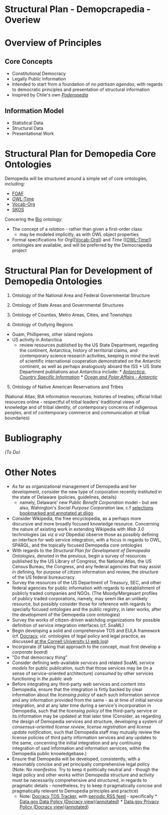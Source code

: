 Structural Plan - Demopcrapedia - Overiew
=====================================

# Overview of Principles

## Core Concepts

* Constitutional Democracy
* Legally Public Information
* Intended to start from a foundation of _no partisan agendas_, with
  regards to democratic principles and presentation of structural
  information
* Inspired by Chile's own _[Poderopedia][poderopedia]_

## Information Model

* Statistical Data
* Structural Data
* Presentational Work

# Structural Plan for Demopedia Core Ontologies

Demopedia will be structured around a simple set of core ontologies,
including:
* [FOAF][foaf]
* [OWL-Time][owl-time]
* [Vocab-Org][vocab-org]
* [SKOS][skos]

Concering the [Bio][bio-vocab] ontology:
* The concept of a _relation_ - rather than given a first-order class
  - may be modeled implicitly, as with OWL object properties
* Formal specifications for _Org_([[Vocab-Org][vocab-org]]) and _Time_
  ([[OWL-Time][owl-time]]) ontologies are available, and will be
  preferred by the Democrapedia project


# Structural Plan for Development of Demopedia Ontologies

1. Ontology of the National Area and Federal Governmental Structure

2. Ontology of State Areas and Governmental Structures

3. Ontology of Counties, Metro Areas, Cities, and Townships

4. Ontology of Outlying Regions

* Guam, Phillipenes, other island regions
* US activity in Antarctica
    * review resources published by the US State Department, regarding
      the continent, Antarctica, history of territorial claims, and
      contemporary science research activities, keeping in mind the
      level of scientific international cooperation demonstrated on
      the Antarctic continent, as well as perhaps analogously aboard
      the ISS
            * US State Department publiations aout Antarctica include:
                * _[Antarctica, Country Specific Information](http://travel.state.gov/travel/cis_pa_tw/cis/cis_5173.html)_
                * _[Ocean and Polar Affairs - Antarctic](http://www.state.gov/e/oes/ocns/opa/c6528.htm)_

5. Ontology of Native American Reservations and Tribes

(National Atlas; BIA information resources; histories of treaties;
official tribal resources online - respectful of tribal leaders'
traditional views of knowledge and of tribal identity, of contemporary
concerns of indigenous peoples, and of contemporary commerce and
communication at tribal boundaries)

# Bubliography

_(To Do)_

# Other Notes

* As far as organizational management of Demopedia and her
  development, consider the new type of corporation recently
  instituted in the state of Delaware (policies, guidelines, details)
  - namely, Delaware' new _Public Benefit Corporation_ model - but see
  also, Wahington's _Social Purpose Corporation_ law, c.f
  [selections bookmarked and annotated at diigo](https://www.diigo.com/user/spchamp/%22Social%20Entrepreneurialism%22)
* Consider Wikipedia, the free encyclopedia, as a perhaps more
  discursive and more broadly focused knowledge resource. Concerning
  the nature of existing work in extending Wikipedia with _Web 3.0_
  technologies (as _viz a viz_ Dbpedia) observe those as possibly
  defining an interface for web service integration, with a focus in
  regards to OWL, SPARQL, and the topically focused Demopedia core
  ontologies
* With regards to the _Structural Plan for Development of Demopedia
  Ontologies_, denoted in the previous, begin a survey of resources
  published by the US Library of Congress, the National Atlas, the US
  Census Bureau, the Congress, and any federal agencies that may
  assist in defining, for purpose of citizen information and review,
  the structure of the US federal bureaucracy.
* Survey the resources of the US Department of Treasury, SEC, and
  other federal agencies for public information with regards to
  establishment of publicly traded companies and NGOs. (The
  Moody/Mergesant profiles of publicy traded corporations, namely, may
  seem like an unlikely resource, but possibly consider those for
  reference with regards to specially focused ontologies and the
  public registry, in later works, after the development of the
  Demopedia core ontologies)
* Survey the works of citizen-driven watchdog organizations for
  possible definition of service integration interfaces (cf. SoaML)
* Begin developing a solid and comprehensive TOS and EULA framework
  (cf. [Docracy](http://www.docracy.com/), _viz._ ontologies of legal
  policy and legal practice,
  as discussed
  [at the Cornell University LI web log](http://blog.law.cornell.edu/voxpop/category/legal-ontologies/))
* Incorporate (if taking that approach to the concept, must first
  develop a _corporate board_)
* "Do that democracy thing"
* Consider defining web-available _services_ and related SoaML
  _service models_ for public publication, such that those services
  may be (in a sense of service-oriented architecture) _consumed_ by
  other services functioning in _the public web_
* Before integrating any third-party web services and content into
  Demopedia, ensure that the integration is firtly backed by clear
  information about the _licensing policy_ of each such information
  service and any information provided from the same - as at time of
  initial service integration, and at any later time during a
  service's incorporation in Demopedia, such that the _licensing
  policy_ of the third-party service or its information may be updated
  at that later time (Consider, as regarding the design of Demopedia
  services and structure, developing a system of _consensus-oriented
  license review_, _license registration_ and _license update
  notification_, such that Demopedia staff may mutually review the
  license policies of third party information services and any updates
  to the same, concerning the initial integration and any continuing
  integration of said information and information services, within the
  Demopedia public knowledgebase.)
* Ensure that Demopedia will be developed, consistently, with a
  reasonably concise and yet principally comprehensive legal policy
  (Note: No _manifestos_. Try to keep it politically neutral and -
  though the legal policy and other works within Demopedia structure
  and activity must be necessarily comprehensive and structured, in
  regards to pragmatic details - nonetheless, try to keep it
  pragmatically concise and pragmatically relevant to Demopedia
  principles and practice)
    * Note: [Docracy TOS Tracker](http://www.docracy.com/tos/changes),
      with [periodic RSS feed](http://www.docracy.com/tos/rss.rss) -
      specifically
            * [Data.gov Data Policy (Docracy view)](http://www.docracy.com/0mm6ntpt572/data-gov-data-policy-tos)([annotated](https://diigo.com/010rqs))
                * [Data.gov Privacy Policy (Docracy view)](http://www.docracy.com/0umpb9wg5g4/data-gov-privacy-policy-tos)([annotated](https://diigo.com/010rqr))


[poderopedia]: http://www.poderopedia.org/
[foaf]: http://www.foaf-project.org/
[bio-vocab]: http://vocab.org/bio/0.1/.html
[skos]: http://www.w3.org/2004/02/skos/
[owl-time]: http://www.w3.org/TR/owl-time/
[vocab-org]: http://www.w3.org/TR/vocab-org/
